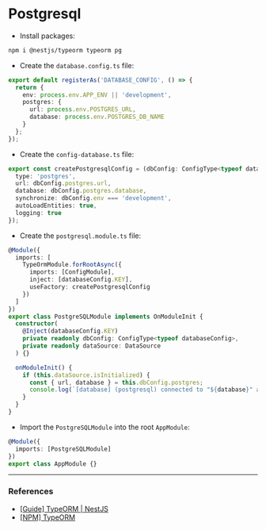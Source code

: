 # Postgresql

- Install packages:

```bash
npm i @nestjs/typeorm typeorm pg
```

- Create the `database.config.ts` file:

```ts
export default registerAs('DATABASE_CONFIG', () => {
  return {
    env: process.env.APP_ENV || 'development',
    postgres: {
      url: process.env.POSTGRES_URL,
      database: process.env.POSTGRES_DB_NAME
    }
  };
});
```

- Create the `config-database.ts` file:

```ts
export const createPostgresqlConfig = (dbConfig: ConfigType<typeof databaseConfig>): TypeOrmModuleOptions => ({
  type: 'postgres',
  url: dbConfig.postgres.url,
  database: dbConfig.postgres.database,
  synchronize: dbConfig.env === 'development',
  autoLoadEntities: true,
  logging: true
});
```

- Create the `postgresql.module.ts` file:

```ts
@Module({
  imports: [
    TypeOrmModule.forRootAsync({
      imports: [ConfigModule],
      inject: [databaseConfig.KEY],
      useFactory: createPostgresqlConfig
    })
  ]
})
export class PostgreSQLModule implements OnModuleInit {
  constructor(
    @Inject(databaseConfig.KEY)
    private readonly dbConfig: ConfigType<typeof databaseConfig>,
    private readonly dataSource: DataSource
  ) {}

  onModuleInit() {
    if (this.dataSource.isInitialized) {
      const { url, database } = this.dbConfig.postgres;
      console.log(`[database] (postgresql) connected to "${database}" at ${url}`);
    }
  }
}
```

- Import the `PostgreSQLModule` into the root `AppModule`:

```ts
@Module({
  imports: [PostgreSQLModule]
})
export class AppModule {}
```

---

### References

- [[Guide] TypeORM | NestJS](https://docs.nestjs.com/techniques/database)
- [[NPM] TypeORM](https://www.npmjs.com/package/typeorm)

